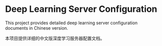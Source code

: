# Deep Learning Server Configuration
This project provides detailed deep learning server configuration documents in Chinese version.

本项目提供详细的中文版深度学习服务器配置文档。

